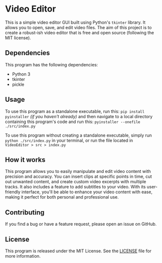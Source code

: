 # Video Editor

This is a simple video editor GUI built using Python's `tkinter` library. It allows you to open, save, and edit video files.
The aim of this project is to create a robust-ish video editor that is free and open source (following the MIT license).

## Dependencies

This program has the following dependencies:

- Python 3
- tkinter
- pickle

## Usage

To use this program as a standalone executable, run this: `pip install pyinstaller` *(if you haven't already)* and then navigate to a local directory containing this program's code and run this: `pyinstaller --onefile ./src/index.py`

To use this program without creating a standalone executable, simply run `python ./src/index.py` in your terminal, or run the file located in `VideoEditor > src > index.py`

## How it works

This program allows you to easily manipulate and edit video content with precision and accuracy. You can insert clips at specific points in time, cut out unwanted content, and create custom video excerpts with multiple tracks. It also includes a feature to add subtitles to your video. With its user-friendly interface, you'll be able to enhance your video content with ease, making it perfect for both personal and professional use.

## Contributing

If you find a bug or have a feature request, please open an issue on GitHub.

## License

This program is released under the MIT License. See the [LICENSE](https://github.com/kty990/VideoEditor/blob/main/LICENSE) file for more information.
